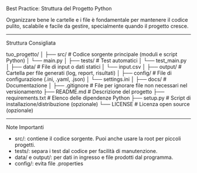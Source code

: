 Best Practice: Struttura del Progetto Python

Organizzare bene le cartelle e i file è fondamentale per mantenere il codice pulito, scalabile e facile da gestire, specialmente quando il progetto cresce.

---

Struttura Consigliata

tuo_progetto/
│
├── src/                   # Codice sorgente principale (moduli e script Python)
│   └── main.py
│
├── tests/                 # Test automatici
│   └── test_main.py
│
├── data/                  # File di input o dati statici
│   └── input.csv
│
├── output/                # Cartella per file generati (log, report, risultati)
│
├── config/                # File di configurazione (.ini, .yaml, .json)
│   └── settings.ini
│
├── docs/                  # Documentazione
│
├── .gitignore             # File per ignorare file non necessari nel versionamento
├── README.md              # Descrizione del progetto
├── requirements.txt       # Elenco delle dipendenze Python
├── setup.py               # Script di installazione/distribuzione (opzionale)
└── LICENSE                # Licenza open source (opzionale)

---

Note Importanti

- src/: contiene il codice sorgente. Puoi anche usare la root per piccoli progetti.
- tests/: separa i test dal codice per facilità di manutenzione.
- data/ e output/: per dati in ingresso e file prodotti dal programma.
- config/: evita file .properties
